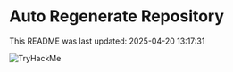 # Auto Regenerate Repository

This README was last updated: 2025-04-20 13:17:31

 ![TryHackMe](https://tryhackme.com/badge/533634)
